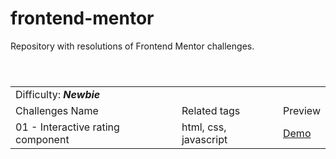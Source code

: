 # frontend-mentor
Repository with resolutions of Frontend Mentor challenges.

<table>
<header>
  <tr>
    <td colspan="4">Difficulty: <strong><em>Newbie</em></strong></td>
  </tr>
  <tr>
    <td>Challenges Name</td>
    <td>Related tags</td>
    <td>Preview</td>
  </tr>
</header>
<tr>
  <td>01 - Interactive rating component</td>
  <td>html, css, javascript</td>
  <td><a href="https://krossbr.github.io/frontend-mentor/01%20-%20Rating/index.html">Demo</a></td>
</tr>
</table>
